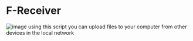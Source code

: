 # F-Receiver
![image](https://user-images.githubusercontent.com/45274219/96129744-a65ff080-0f14-11eb-89e8-519e97af6683.png)
 using this script you can upload files to your computer from other devices in the local network
